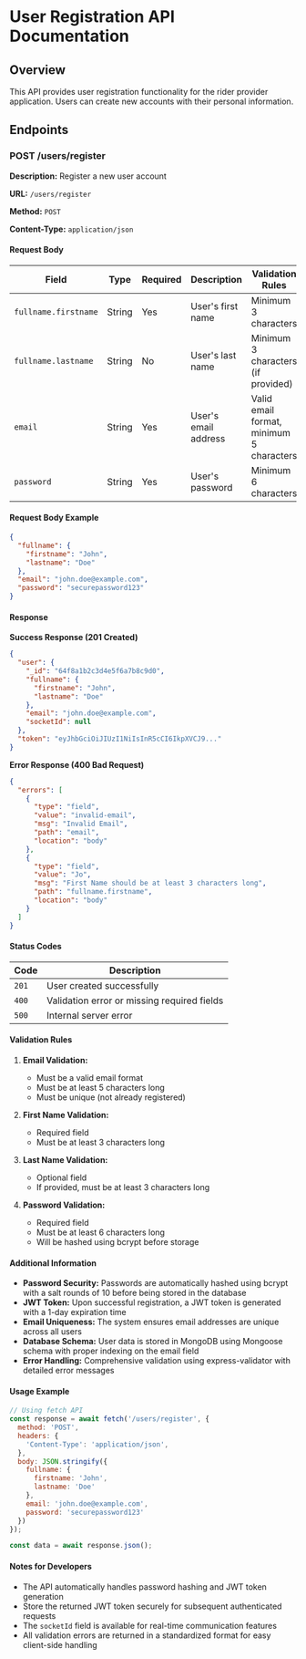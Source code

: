# User Registration API Documentation

## Overview
This API provides user registration functionality for the rider provider application. Users can create new accounts with their personal information.

## Endpoints

### POST /users/register

**Description:** Register a new user account

**URL:** `/users/register`

**Method:** `POST`

**Content-Type:** `application/json`

#### Request Body

| Field | Type | Required | Description | Validation Rules |
|-------|------|----------|-------------|------------------|
| `fullname.firstname` | String | Yes | User's first name | Minimum 3 characters |
| `fullname.lastname` | String | No | User's last name | Minimum 3 characters (if provided) |
| `email` | String | Yes | User's email address | Valid email format, minimum 5 characters |
| `password` | String | Yes | User's password | Minimum 6 characters |

#### Request Body Example
```json
{
  "fullname": {
    "firstname": "John",
    "lastname": "Doe"
  },
  "email": "john.doe@example.com",
  "password": "securepassword123"
}
```

#### Response

**Success Response (201 Created)**
```json
{
  "user": {
    "_id": "64f8a1b2c3d4e5f6a7b8c9d0",
    "fullname": {
      "firstname": "John",
      "lastname": "Doe"
    },
    "email": "john.doe@example.com",
    "socketId": null
  },
  "token": "eyJhbGciOiJIUzI1NiIsInR5cCI6IkpXVCJ9..."
}
```

**Error Response (400 Bad Request)**
```json
{
  "errors": [
    {
      "type": "field",
      "value": "invalid-email",
      "msg": "Invalid Email",
      "path": "email",
      "location": "body"
    },
    {
      "type": "field",
      "value": "Jo",
      "msg": "First Name should be at least 3 characters long",
      "path": "fullname.firstname",
      "location": "body"
    }
  ]
}
```

#### Status Codes

| Code | Description |
|------|-------------|
| `201` | User created successfully |
| `400` | Validation error or missing required fields |
| `500` | Internal server error |

#### Validation Rules

1. **Email Validation:**
   - Must be a valid email format
   - Must be at least 5 characters long
   - Must be unique (not already registered)

2. **First Name Validation:**
   - Required field
   - Must be at least 3 characters long

3. **Last Name Validation:**
   - Optional field
   - If provided, must be at least 3 characters long

4. **Password Validation:**
   - Required field
   - Must be at least 6 characters long
   - Will be hashed using bcrypt before storage

#### Additional Information

- **Password Security:** Passwords are automatically hashed using bcrypt with a salt rounds of 10 before being stored in the database
- **JWT Token:** Upon successful registration, a JWT token is generated with a 1-day expiration time
- **Email Uniqueness:** The system ensures email addresses are unique across all users
- **Database Schema:** User data is stored in MongoDB using Mongoose schema with proper indexing on the email field
- **Error Handling:** Comprehensive validation using express-validator with detailed error messages

#### Usage Example

```javascript
// Using fetch API
const response = await fetch('/users/register', {
  method: 'POST',
  headers: {
    'Content-Type': 'application/json',
  },
  body: JSON.stringify({
    fullname: {
      firstname: 'John',
      lastname: 'Doe'
    },
    email: 'john.doe@example.com',
    password: 'securepassword123'
  })
});

const data = await response.json();
```

#### Notes for Developers

- The API automatically handles password hashing and JWT token generation
- Store the returned JWT token securely for subsequent authenticated requests
- The `socketId` field is available for real-time communication features
- All validation errors are returned in a standardized format for easy client-side handling 